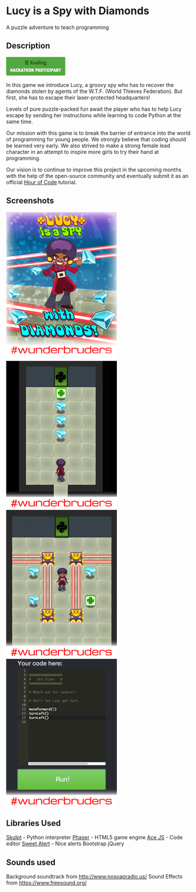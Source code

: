 # Lucy is a Spy with Diamonds

A puzzle adventure to teach programming

## Description

[![Koding Hackathon](/images/badge.png?raw=true "Koding Hackathon")](https://koding.com/Hackathon)

In this game we introduce Lucy, a groovy spy who has to recover the diamonds stolen by agents of the W.T.F. (World Thieves Federation). But first, she has to escape their laser-protected headquarters!

Levels of pure puzzle-packed fun await the player who has to help Lucy escape by sending her instructions while learning to code Python at the same time.

Our mission with this game is to break the barrier of entrance into the world of programming for young people. We strongly believe that coding should be learned very early. We also strived to make a strong female lead character in an attempt to inspire more girls to try their hand at programming.

Our vision is to continue to improve this project in the upcoming months with the help of the open-source community and eventually submit it as an official [Hour of Code](http://hourofcode.com/) tutorial.


## Screenshots

![Koding Hackathon](/images/screenshot01.png?raw=true "Koding Hackathon")
![Koding Hackathon](/images/screenshot02.png?raw=true "Koding Hackathon")
![Koding Hackathon](/images/screenshot03.png?raw=true "Koding Hackathon")
![Koding Hackathon](/images/screenshot04.png?raw=true "Koding Hackathon")

## Libraries Used
[Skulpt](http://www.skulpt.org)  - Python interpreter
[Phaser](http://www.phaser.io) - HTML5 game engine
[Ace JS](http://www.ace.c9.io) - Code editor
[Sweet Alert](https://github.com/t4t5/sweetalert) - Nice alerts
Bootstrap
jQuery

## Sounds used
Background soundtrack from http://www.nosoapradio.us/
Sound Effects from https://www.freesound.org/
